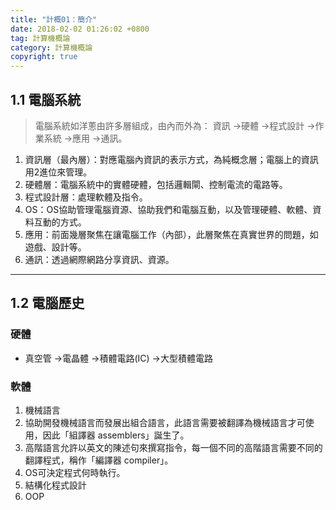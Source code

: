 ```yaml
---
title: "計概01：簡介"
date: 2018-02-02 01:26:02 +0800
tag: 計算機概論
category: 計算機概論
copyright: true
---
```

## 1.1 電腦系統
>電腦系統如洋蔥由許多層組成，由內而外為：
>資訊 →硬體 →程式設計 →作業系統 →應用 →通訊。

1. 資訊層（最內層）：對應電腦內資訊的表示方式，為純概念層；電腦上的資訊用2進位來管理。
2. 硬體層：電腦系統中的實體硬體，包括邏輯閘、控制電流的電路等。
3. 程式設計層：處理軟體及指令。
4. OS：OS協助管理電腦資源、協助我們和電腦互動，以及管理硬體、軟體、資料互動的方式。
5. 應用：前面幾層聚焦在讓電腦工作（內部），此層聚焦在真實世界的問題，如遊戲、設計等。
6. 通訊：透過網際網路分享資訊、資源。
---
## 1.2 電腦歷史
### 硬體
- 真空管 →電晶體 →積體電路(IC) →大型積體電路

### 軟體
1. 機械語言
2. 協助開發機械語言而發展出組合語言，此語言需要被翻譯為機械語言才可使用，因此「組譯器 assemblers」誕生了。
3. 高階語言允許以英文的陳述句來撰寫指令，每一個不同的高階語言需要不同的翻譯程式，稱作「編譯器 compiler」。
4. OS可決定程式何時執行。
5. 結構化程式設計
6. OOP